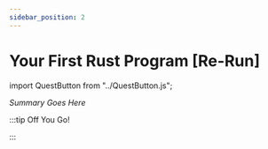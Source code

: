 ```yaml
---
sidebar_position: 2
---
```


# Your First Rust Program [Re-Run]
import QuestButton from "../QuestButton.js";

_Summary Goes Here_

:::tip Off You Go!

<QuestButton text="Quest" />

:::

